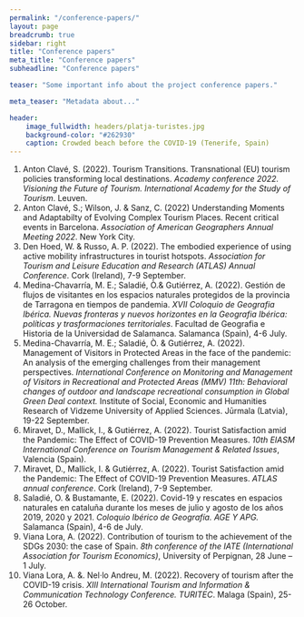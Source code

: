 ```yaml
---
permalink: "/conference-papers/"
layout: page
breadcrumb: true
sidebar: right
title: "Conference papers"
meta_title: "Conference papers"
subheadline: "Conference papers"

teaser: "Some important info about the project conference papers." 

meta_teaser: "Metadata about..."

header:
    image_fullwidth: headers/platja-turistes.jpg
    background-color: "#262930"
    caption: Crowded beach before the COVID-19 (Tenerife, Spain)
---
```


1. Anton Clavé, S. (2022). Tourism Transitions. Transnational (EU) tourism policies transforming local destinations. *Academy conference 2022. Visioning the Future of Tourism. International Academy for the Study of Tourism*. Leuven.
1. Anton Clavé, S.; Wilson, J. & Sanz, C. (2022) Understanding Moments and Adaptabilty of Evolving Complex Tourism Places. Recent critical events in Barcelona. *Association of American Geographers Annual Meeting 2022*. New York City. 
1. Den Hoed, W. & Russo, A. P. (2022). The embodied experience of using active mobility infrastructures in tourist hotspots. *Association for Tourism and Leisure Education and Research (ATLAS) Annual Conference*. Cork (Ireland), 7-9 September.
1. Medina-Chavarría, M. E.; Saladié, Ò.& Gutiérrez, A. (2022). Gestión de flujos de visitantes en los espacios naturales protegidos de la provincia de Tarragona en tiempos de pandemia. *XVII Coloquio de Geografia Ibérica. Nuevas fronteras y nuevos horizontes en la Geografia Ibérica: políticas y trasformaciones territoriales*. Facultad de Geografia e Historia de la Universidad de Salamanca. Salamanca (Spain), 4-6 July. 
1. Medina-Chavarría, M. E.; Saladié, Ò. & Gutiérrez, A. (2022). Management of Visitors in Protected Areas in the face of the pandemic: An analysis of the emerging challenges from their management perspectives. *International Conference on Monitoring and Management of Visitors in Recreational and Protected Areas (MMV) 11th: Behavioral changes of outdoor and landscape recreational consumption in Global Green Deal context.* Institute of Social, Economic and Humanities Research of Vidzeme University of Applied Sciences. Jūrmala (Latvia), 19-22 September.
1. Miravet, D., Mallick, I., & Gutiérrez, A. (2022). Tourist Satisfaction amid the Pandemic: The Effect of COVID-19 Prevention Measures. *10th EIASM International Conference on Tourism Management & Related Issues*, Valencia (Spain).
1. Miravet, D., Mallick, I. & Gutiérrez, A. (2022). Tourist Satisfaction amid the Pandemic: The Effect of COVID-19 Prevention Measures. *ATLAS annual conference*. Cork (Ireland), 7-9 September. 
1. Saladié, O. & Bustamante, E. (2022). Covid-19 y rescates en espacios naturales en cataluña durante los meses de julio y agosto de los años 2019, 2020 y 2021. *Coloquio Ibérico de Geografía. AGE Y APG.* Salamanca (Spain), 4-6 de July.
1. Viana Lora, A. (2022). Contribution of tourism to the achievement of the SDGs 2030: the case of Spain. *8th conference of the IATE (International Association for Tourism Economics)*, University of Perpignan, 28 June – 1 July.
1. Viana Lora, A. &. Nel·lo Andreu, M. (2022). Recovery of tourism after the COVID-19 crisis. *XIII International Tourism and Information & Communication Technology Conference. TURITEC*. Malaga (Spain), 25-26 October.



